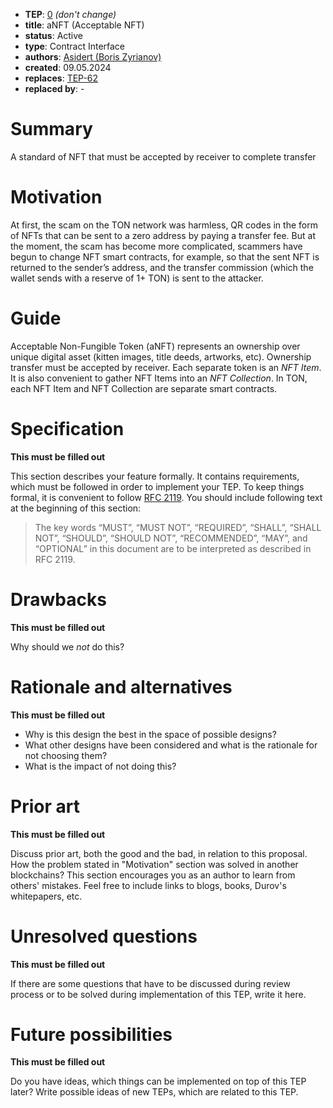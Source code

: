 - **TEP**: [0](https://github.com/ton-blockchain/TEPs/pull/0) *(don't change)*
- **title**: aNFT (Acceptable NFT)
- **status**: Active
- **type**: Contract Interface
- **authors**: [Asidert (Boris Zyrianov)](https://github.com/asidert) 
- **created**: 09.05.2024
- **replaces**: [TEP-62](https://github.com/ton-blockchain/TEPs/blob/master/0062-nft-standard.md)
- **replaced by**: -

# Summary

A standard of NFT that must be accepted by receiver to complete transfer

# Motivation

At first, the scam on the TON network was harmless, QR codes in the form of NFTs that can be sent to a zero address by paying a transfer fee.
But at the moment, the scam has become more complicated, scammers have begun to change NFT smart contracts, for example, so that the sent NFT is returned to the sender’s address, and the transfer commission (which the wallet sends with a reserve of 1+ TON) is sent to the attacker.

# Guide

Acceptable Non-Fungible Token (aNFT) represents an ownership over unique digital asset (kitten images, title deeds, artworks, etc).
Ownership transfer must be accepted by receiver.
Each separate token is an _NFT Item_. It is also convenient to gather NFT Items into an _NFT Collection_. In TON, each NFT Item and NFT Collection are separate smart contracts. 

# Specification

**This must be filled out**

This section describes your feature formally. It contains requirements, which must be followed in order to implement your TEP. To keep things formal, it is convenient to follow [RFC 2119](https://www.ietf.org/rfc/rfc2119.txt). You should include following text at the beginning of this section:

> The key words “MUST”, “MUST NOT”, “REQUIRED”, “SHALL”, “SHALL NOT”, “SHOULD”, “SHOULD NOT”, “RECOMMENDED”, “MAY”, and “OPTIONAL” in this document are to be interpreted as described in RFC 2119.

# Drawbacks

**This must be filled out**

Why should we *not* do this?

# Rationale and alternatives

**This must be filled out**

- Why is this design the best in the space of possible designs?
- What other designs have been considered and what is the rationale for not choosing them?
- What is the impact of not doing this?

# Prior art

**This must be filled out**

Discuss prior art, both the good and the bad, in relation to this proposal. How the problem stated in "Motivation" section was solved in another blockchains? This section encourages you as an author to learn from others' mistakes. Feel free to include links to blogs, books, Durov's whitepapers, etc.

# Unresolved questions

**This must be filled out**

If there are some questions that have to be discussed during review process or to be solved during implementation of this TEP, write it here.

# Future possibilities

**This must be filled out**

Do you have ideas, which things can be implemented on top of this TEP later? Write possible ideas of new TEPs, which are related to this TEP.
